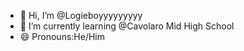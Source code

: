 - 👋 Hi, I’m @Logieboyyyyyyyyy
- 🌱 I’m currently learning @Cavolaro Mid High School
- 😄 Pronouns:He/Him


<!---
Logieboyyyyyyyyy/Logieboyyyyyyyyy is a ✨ special ✨ repository because its `README.md` (this file) appears on your GitHub profile.
You can click the Preview link to take a look at your changes.
--->
